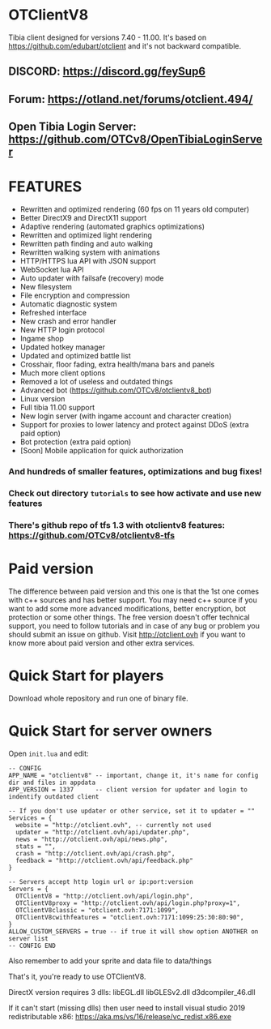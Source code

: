 # OTClientV8

Tibia client designed for versions 7.40 - 11.00. 
It's based on https://github.com/edubart/otclient and it's not backward compatible.

## DISCORD: https://discord.gg/feySup6
## Forum: https://otland.net/forums/otclient.494/
## Open Tibia Login Server: https://github.com/OTCv8/OpenTibiaLoginServer

# FEATURES
- Rewritten and optimized rendering (60 fps on 11 years old computer)
- Better DirectX9 and DirectX11 support
- Adaptive rendering (automated graphics optimizations)
- Rewritten and optimized light rendering
- Rewritten path finding and auto walking
- Rewritten walking system with animations
- HTTP/HTTPS lua API with JSON support
- WebSocket lua API
- Auto updater with failsafe (recovery) mode
- New filesystem
- File encryption and compression
- Automatic diagnostic system
- Refreshed interface
- New crash and error handler
- New HTTP login protocol
- Ingame shop
- Updated hotkey manager
- Updated and optimized battle list
- Crosshair, floor fading, extra health/mana bars and panels
- Much more client options
- Removed a lot of useless and outdated things
- Advanced bot (https://github.com/OTCv8/otclientv8_bot)
- Linux version
- Full tibia 11.00 support
- New login server (with ingame account and character creation)
- Support for proxies to lower latency and protect against DDoS (extra paid option)
- Bot protection (extra paid option)
- [Soon] Mobile application for quick authorization

### And hundreds of smaller features, optimizations and bug fixes!
### Check out directory `tutorials` to see how activate and use new features

### There's github repo of tfs 1.3 with otclientv8 features: https://github.com/OTCv8/otclientv8-tfs

# Paid version
The difference between paid version and this one is that the 1st one comes with c++ sources and has better support.  You may need c++ source if you want to add some more advanced modifications, better encryption, bot protection or some other things. The free version doesn't offer technical support, you need to follow tutorials and in case of any bug or problem you should submit an issue on github. Visit http://otclient.ovh if you want to know more about paid version and other extra services.

# Quick Start for players

Download whole repository and run one of binary file. 

# Quick Start for server owners

Open `init.lua` and edit:

```
-- CONFIG
APP_NAME = "otclientv8" -- important, change it, it's name for config dir and files in appdata
APP_VERSION = 1337      -- client version for updater and login to indentify outdated client

-- If you don't use updater or other service, set it to updater = ""
Services = {
  website = "http://otclient.ovh", -- currently not used
  updater = "http://otclient.ovh/api/updater.php",
  news = "http://otclient.ovh/api/news.php",
  stats = "",
  crash = "http://otclient.ovh/api/crash.php",
  feedback = "http://otclient.ovh/api/feedback.php"
}

-- Servers accept http login url or ip:port:version
Servers = {
  OTClientV8 = "http://otclient.ovh/api/login.php",
  OTClientV8proxy = "http://otclient.ovh/api/login.php?proxy=1",
  OTClientV8classic = "otclient.ovh:7171:1099",
  OTClientV8cwithfeatures = "otclient.ovh:7171:1099:25:30:80:90",
}
ALLOW_CUSTOM_SERVERS = true -- if true it will show option ANOTHER on server list
-- CONFIG END
```

Also remember to add your sprite and data file to data/things

That's it, you're ready to use OTClientV8.

DirectX version requires 3 dlls: libEGL.dll libGLESv2.dll d3dcompiler_46.dll

If it can't start (missing dlls) then user need to install visual studio 2019 redistributable x86: https://aka.ms/vs/16/release/vc_redist.x86.exe
